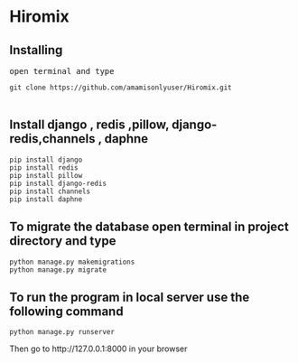 # Hiromix
<h2>Installing</h2>
<pre>open terminal and type</pre>
<code>git clone https://github.com/amamisonlyuser/Hiromix.git</code><br><br>

<h2>Install django , redis ,pillow, django-redis,channels , daphne</h2>
<code>pip install django</code><br>
<code>pip install redis</code><br>
<code>pip install pillow</code><br>
<code>pip install django-redis</code><br>
<code>pip install channels</code><br>
<code>pip install daphne</code><br>


<h2>To migrate the database open terminal in project directory and type</h2>
<code>python manage.py makemigrations</code><br>
<code>python manage.py migrate</code>





<h2> To run the program in local server use the following command </h2>
<code>python manage.py runserver</code>

<p>Then go to http://127.0.0.1:8000 in your browser</p>
